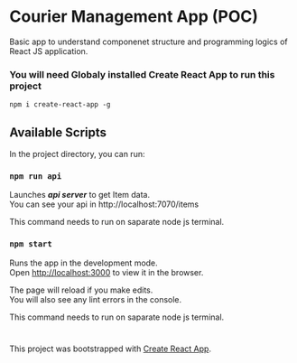 # Courier Management App (POC)

Basic app to understand componenet structure and programming logics of React JS application.

### You will need Globaly installed Create React App to run this project
`npm i create-react-app -g`

## Available Scripts

In the project directory, you can run:

### `npm run api`

Launches ***api server*** to get Item data.<br>
You can see your api in http://localhost:7070/items

This command needs to run on saparate node js terminal.

### `npm start`

Runs the app in the development mode.<br>
Open [http://localhost:3000](http://localhost:3000) to view it in the browser.

The page will reload if you make edits.<br>
You will also see any lint errors in the console.

This command needs to run on saparate node js terminal.
#
This project was bootstrapped with [Create React App](https://github.com/facebook/create-react-app).